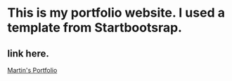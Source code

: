 # This is my portfolio website. I used a template from Startbootsrap. 

## link here. 
[Martin's Portfolio](https://martinbugayong.github.io/portfolio)